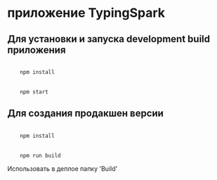 # приложение TypingSpark

## Для установки и запуска development build приложения

<code>
    npm install
</code>

</br>
<code>
    npm start
</code>

## Для создания продакшен версии

<code>
    npm install
</code>
</br>
<code>
    npm run build
</code>

Использовать в деплое папку 'Build'
